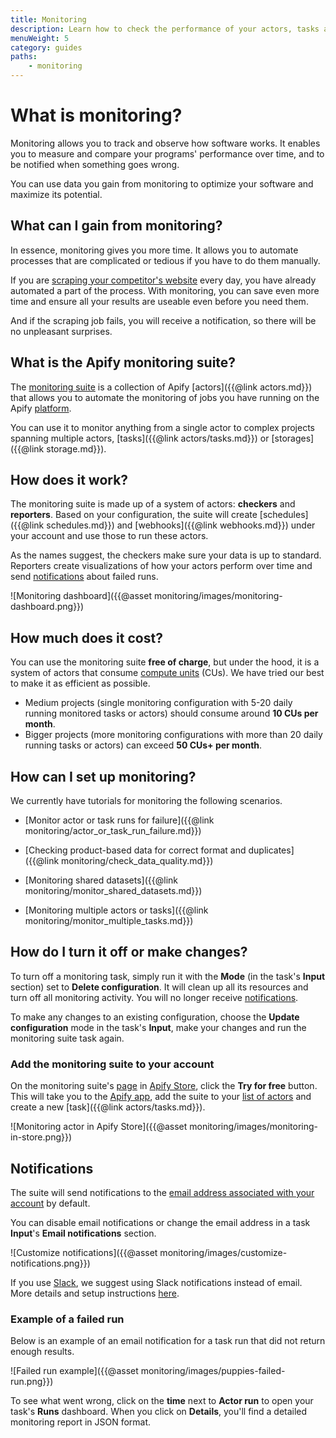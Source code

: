 ```yaml
---
title: Monitoring
description: Learn how to check the performance of your actors, tasks and storages. Validate your data and receive notifications when your jobs succeed or fail.
menuWeight: 5
category: guides
paths:
    - monitoring
---
```


# [](#what-is-monitoring) What is monitoring?

Monitoring allows you to track and observe how software works. It enables you to measure and compare your programs' performance over time, and to be notified when something goes wrong.

You can use data you gain from monitoring to optimize your software and maximize its potential.

## [](#what-can-i-gain-from-monitoring) What can I gain from monitoring?

In essence, monitoring gives you more time. It allows you to automate processes that are complicated or tedious if you have to do them manually.

If you are [scraping your competitor's website](https://www.youtube.com/watch?v=BsidLZKdYWQ&t=95s) every day, you have already automated a part of the process. With monitoring, you can save even more time and ensure all your results are useable even before you need them. 

And if the scraping job fails, you will receive a notification, so there will be no unpleasant surprises.

## [](#what-is-the-apify-monitoring-suite) What is the Apify monitoring suite?

The [monitoring suite](https://apify.com/apify/monitoring) is a collection of Apify [actors]({{@link actors.md}}) that allows you to automate the monitoring of jobs you have running on the Apify [platform](https://apify.com).

You can use it to monitor anything from a single actor to complex projects spanning multiple actors, [tasks]({{@link actors/tasks.md}}) or [storages]({{@link storage.md}}).

## [](#how-does-it-work) How does it work?

The monitoring suite is made up of a system of actors: **checkers** and **reporters**. Based on your configuration, the suite will create [schedules]({{@link schedules.md}}) and [webhooks]({{@link webhooks.md}}) under your account and use those to run these actors.

As the names suggest, the checkers make sure your data is up to standard. Reporters create visualizations of how your actors perform over time and send [notifications](#notofications) about failed runs.

![Monitoring dashboard]({{@asset monitoring/images/monitoring-dashboard.png}})

## [](#how-much-does-it-cost) How much does it cost?

You can use the monitoring suite **free of charge**, but under the hood, it is a system of actors that consume [compute units](https://help.apify.com/en/articles/3490384-what-is-a-compute-unit) (CUs). We have tried our best to make it as efficient as possible.

* Medium projects (single monitoring configuration with 5-20 daily running monitored tasks or actors) should consume around **10 CUs per month**.
* Bigger projects (more monitoring configurations with more than 20 daily running tasks or actors) can exceed **50 CUs+ per month**.

## [](#how-can-I-set-up-monitoring) How can I set up monitoring?

We currently have tutorials for monitoring the following scenarios.

* [Monitor actor or task runs for failure]({{@link monitoring/actor_or_task_run_failure.md}})

* [Checking product-based data for correct format and duplicates]({{@link monitoring/check_data_quality.md}})

* [Monitoring shared datasets]({{@link monitoring/monitor_shared_datasets.md}})

* [Monitoring multiple actors or tasks]({{@link monitoring/monitor_multiple_tasks.md}})

## [](#how-do-I-turn-it-off-or-make-changes) How do I turn it off or make changes?

To turn off a monitoring task, simply run it with the **Mode** (in the task's **Input** section) set to **Delete configuration**. It will clean up all its resources and turn off all monitoring activity. You will no longer receive [notifications](#notifications).

To make any changes to an existing configuration, choose the **Update configuration** mode in the task's **Input**, make your changes and run the monitoring suite task again. 

### [](#add-the-monitoring-suite-to-your-account) Add the monitoring suite to your account

On the monitoring suite's [page]((https://apify.com/apify/monitoring)) in [Apify Store](https://apify.com/store), click the **Try for free** button. This will take you to the [Apify app](https://my.apify.com), add the suite to your [list of actors](https://my.apify.com/actors) and create a new [task]({{@link actors/tasks.md}}).

![Monitoring actor in Apify Store]({{@asset monitoring/images/monitoring-in-store.png}})

## [](#notifications) Notifications

The suite will send notifications to the [email address associated with your account](https://my.apify.com/account) by default.

You can disable email notifications or change the email address in a task **Input**'s **Email notifications** section.

![Customize notifications]({{@asset monitoring/images/customize-notifications.png}})

If you use [Slack](https://slack.com/), we suggest using Slack notifications instead of email. More details and setup instructions [here](https://apify.com/apify/monitoring#notifications).

### [](#example-of-a-failed-run) Example of a failed run

Below is an example of an email notification for a task run that did not return enough results.

![Failed run example]({{@asset monitoring/images/puppies-failed-run.png}})

To see what went wrong, click on the **time** next to **Actor run** to open your task's **Runs** dashboard. When you click on **Details**, you'll find a detailed monitoring report in JSON format.